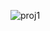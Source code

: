 ![proj1](https://github.com/sibghatcodez/CSharp-Work/assets/118879569/bf0a68e9-9f3b-4682-ae62-ab5ef149a301)
